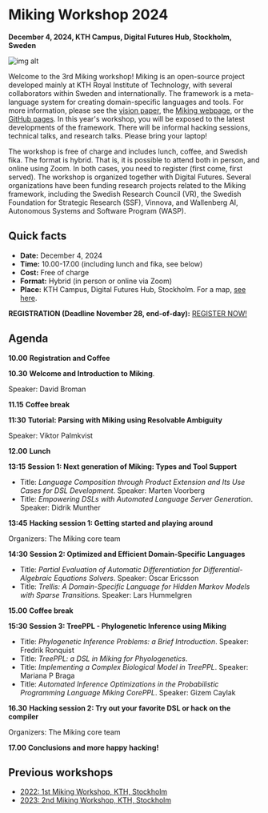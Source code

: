 # Miking Workshop 2024

**December 4, 2024, KTH Campus, Digital Futures Hub, Stockholm, Sweden**

![img alt](/img/background.jpg)

Welcome to the 3rd Miking workshop! Miking is an open-source project developed mainly at KTH Royal Institute of Technology, with several 
collaborators within Sweden and internationally. The framework is a meta-language system for creating domain-specific languages and tools. 
For more information, please see the [vision paper](https://people.kth.se/~dbro/papers/broman-2019-miking-vision.pdf), 
the [Miking webpage](https://miking.org/), or the [GitHub pages](https://github.com/miking-lang). In this year's workshop, 
you will be exposed to the latest developments of the framework. There will be informal hacking sessions, technical talks, 
and research talks. Please bring your laptop!

The workshop is free of charge and includes lunch, coffee, and Swedish fika. The format is hybrid. That is, it is possible to attend both in person, and online using Zoom. In both cases, you need to register (first come, first served). The workshop is organized together with Digital Futures. Several organizations have been funding research projects related to the Miking framework, including the Swedish Research Council (VR), the Swedish Foundation for Strategic Research (SSF), Vinnova, and Wallenberg AI, Autonomous Systems and Software Program (WASP).

## Quick facts


* **Date:** December 4, 2024
* **Time:** 10.00-17.00 (including lunch and fika, see below)
* **Cost:** Free of charge
* **Format:** Hybrid (in person or online via Zoom)
* **Place:** KTH Campus, Digital Futures Hub, Stockholm. For a map, [see here](https://www.digitalfutures.kth.se/contact/how-to-get-here/).

**REGISTRATION (Deadline November 28, end-of-day):** [REGISTER NOW!](https://www.kth.se/form/miking-workshop-2024)


## Agenda
**10.00** **Registration and Coffee**


**10.30** **Welcome and Introduction to Miking**.

Speaker: David Broman 


**11.15** **Coffee break**

**11:30** **Tutorial: Parsing with Miking using Resolvable Ambiguity**

Speaker: Viktor Palmkvist

**12.00** **Lunch**

**13:15** **Session 1: Next generation of Miking: Types and Tool Support**

* Title: *Language Composition through Product Extension and Its Use Cases for DSL Development*. Speaker: Marten Voorberg
* Title: *Empowering DSLs with Automated Language Server Generation*. Speaker: Didrik Munther

**13:45** **Hacking session 1: Getting started and playing around**

Organizers: The Miking core team

**14:30** **Session 2: Optimized and Efficient Domain-Specific Languages**

* Title: *Partial Evaluation of Automatic Differentiation for Differential-Algebraic Equations Solvers*. Speaker: Oscar Ericsson
* Title: *Trellis: A Domain-Specific Language for Hidden Markov Models with Sparse Transitions*. Speaker: Lars Hummelgren

**15.00** **Coffee break**

**15:30** **Session 3: TreePPL - Phylogenetic Inference using Miking**

* Title: *Phylogenetic Inference Problems: a Brief Introduction*. Speaker: Fredrik Ronquist
* Title: *TreePPL: a DSL in Miking for Phyologenetics*. 
* Title: *Implementing a Complex Biological Model in TreePPL*. Speaker: Mariana P Braga
* Title: *Automated Inference Optimizations in the Probabilistic Programming Language Miking CorePPL*. Speaker: Gizem Caylak


**16.30** **Hacking session 2: Try out your favorite DSL or hack on the compiler**

Organizers: The Miking core team

**17.00** **Conclusions and more happy hacking!**



## Previous workshops

* [2022: 1st Miking Workshop, KTH, Stockholm](workshop-2022)
* [2023: 2nd Miking Workshop, KTH, Stockholm](workshop-2023)
